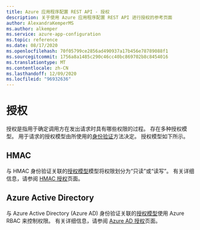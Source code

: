 ```yaml
---
title: Azure 应用程序配置 REST API - 授权
description: 关于使用 Azure 应用程序配置 REST API 进行授权的参考页面
author: AlexandraKemperMS
ms.author: alkemper
ms.service: azure-app-configuration
ms.topic: reference
ms.date: 08/17/2020
ms.openlocfilehash: 70f05799ce2856ad490937a17b456e78789088f1
ms.sourcegitcommit: 1756a8a1485c290c46cc40bc869702b8c8454016
ms.translationtype: MT
ms.contentlocale: zh-CN
ms.lasthandoff: 12/09/2020
ms.locfileid: "96932636"
---
```

# <a name="authorization"></a>授权

授权是指用于确定调用方在发出请求时具有哪些权限的过程。 存在多种授权模型。 用于请求的授权模型由所使用的[身份验证](./rest-api-authentication-index.md)方法决定。 授权模型如下所示。

## <a name="hmac"></a>HMAC

与 HMAC 身份验证关联的[授权模型](./rest-api-authorization-hmac.md)模型将权限划分为“只读”或“读写”。 有关详细信息，请参阅 [HMAC 授权](./rest-api-authorization-hmac.md)页面。

## <a name="azure-active-directory"></a>Azure Active Directory

与 Azure Active Directory (Azure AD) 身份验证关联的[授权模型](./rest-api-authorization-azure-ad.md)使用 Azure RBAC 来控制权限。 有关详细信息，请参阅 [Azure AD 授权](./rest-api-authorization-azure-ad.md)页面。
